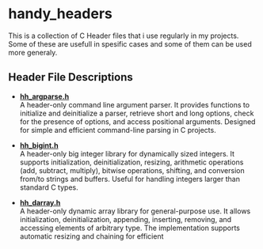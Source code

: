 # handy_headers
This is a collection of C Header files that i use regularly in my projects. Some of these are usefull in spesific cases and some of them can be used more generaly.

## Header File Descriptions

- **[hh_argparse.h](include/hh_argparse.h)**  
  A header-only command line argument parser. It provides functions to initialize and deinitialize a parser, retrieve short and long options, check for the presence of options, and access positional arguments. Designed for simple and efficient command-line parsing in C projects.

- **[hh_bigint.h](include/hh_bigint.h)**  
  A header-only big integer library for dynamically sized integers. It supports initialization, deinitialization, resizing, arithmetic operations (add, subtract, multiply), bitwise operations, shifting, and conversion from/to strings and buffers. Useful for handling integers larger than standard C types.

- **[hh_darray.h](include/hh_darray.h)**  
  A header-only dynamic array library for general-purpose use. It allows initialization, deinitialization, appending, inserting, removing, and accessing elements of arbitrary type. The implementation supports automatic resizing and chaining for efficient

